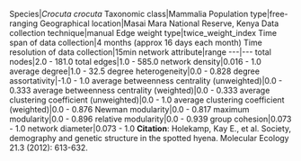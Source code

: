 Species|*Crocuta crocuta*
Taxonomic class|Mammalia
Population type|free-ranging
Geographical location|Masai Mara National Reserve, Kenya
Data collection technique|manual 
Edge weight type|twice_weight_index
Time span of data collection|4 months (approx 16 days each month)
Time resolution of data collection|15min
network attribute|range
---|---
total nodes|2.0 - 181.0
total edges|1.0 - 585.0
network density|0.016 - 1.0
average degree|1.0 - 32.5
degree heterogeneity|0.0 - 0.828
degree assortativity|-1.0 - 1.0
average betweenness centrality (unweighted)|0.0 - 0.333
average betweenness centrality (weighted)|0.0 - 0.333
average clustering coefficient (unweighted)|0.0 - 1.0
average clustering coefficient (weighted)|0.0 - 0.876
Newman modularity|0.0 - 0.817
maximum modularity|0.0 - 0.896
relative modularity|0.0 - 0.939
group cohesion|0.073 - 1.0
network diameter|0.073 - 1.0
**Citation**: Holekamp, Kay E., et al. 
Society, demography and genetic structure in the spotted hyena.
 Molecular Ecology 21.3 (2012): 613-632.